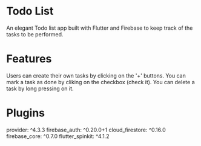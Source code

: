 # Todo List

An elegant Todo list app built with Flutter and Firebase to keep track of the tasks to be performed.

# Features
Users can create their own tasks by clicking on the '+' buttons.
You can mark a task as done by cliking on the checkbox (check it).
You can delete a task by long pressing on it.

# Plugins

provider: ^4.3.3
firebase_auth: ^0.20.0+1
cloud_firestore: ^0.16.0
firebase_core: ^0.7.0
flutter_spinkit: ^4.1.2
